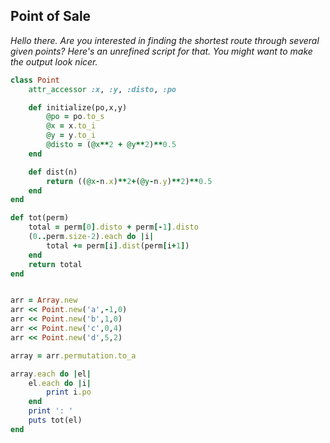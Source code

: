 ## Point of Sale

*Hello there. Are you interested in finding the shortest route through several given points? Here's an unrefined script for that. You might want to make the output look nicer.*
```ruby
class Point
	attr_accessor :x, :y, :disto, :po

	def initialize(po,x,y)
		@po = po.to_s
		@x = x.to_i
		@y = y.to_i
		@disto = (@x**2 + @y**2)**0.5
	end

	def dist(n)
		return ((@x-n.x)**2+(@y-n.y)**2)**0.5
	end
end

def tot(perm)
	total = perm[0].disto + perm[-1].disto
	(0..perm.size-2).each do |i|
		total += perm[i].dist(perm[i+1])
	end
	return total
end


arr = Array.new
arr << Point.new('a',-1,0)
arr << Point.new('b',1,0)
arr << Point.new('c',0,4)
arr << Point.new('d',5,2)

array = arr.permutation.to_a

array.each do |el|
	el.each do |i|
		print i.po
	end
	print ': '
	puts tot(el)
end
```